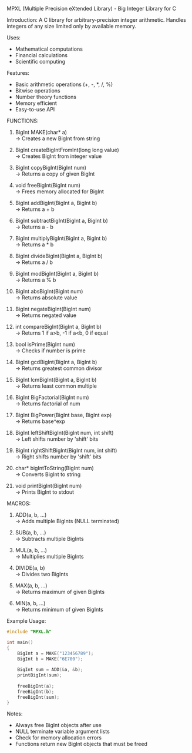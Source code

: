 MPXL (Multiple Precision eXtended Library) - Big Integer Library for C

Introduction:
A C library for arbitrary-precision integer arithmetic. Handles integers of any size limited only by available memory.

Uses:
- Mathematical computations
- Financial calculations
- Scientific computing

Features:
- Basic arithmetic operations (+, -, *, /, %)
- Bitwise operations
- Number theory functions
- Memory efficient
- Easy-to-use API

FUNCTIONS:

1) BigInt MAKE(char* a)  
   -> Creates a new BigInt from string

2) BigInt createBigIntFromInt(long long value)  
   -> Creates BigInt from integer value

3) BigInt copyBigInt(BigInt num)  
   -> Returns a copy of given BigInt

4) void freeBigInt(BigInt num)  
   -> Frees memory allocated for BigInt

5) BigInt addBigInt(BigInt a, BigInt b)  
   -> Returns a + b

6) BigInt subtractBigInt(BigInt a, BigInt b)  
   -> Returns a - b

7) BigInt multiplyBigInt(BigInt a, BigInt b)  
   -> Returns a * b

8) BigInt divideBigInt(BigInt a, BigInt b)  
   -> Returns a / b

9) BigInt modBigInt(BigInt a, BigInt b)  
   -> Returns a % b

10) BigInt absBigInt(BigInt num)  
    -> Returns absolute value

11) BigInt negateBigInt(BigInt num)  
    -> Returns negated value

12) int compareBigInt(BigInt a, BigInt b)  
    -> Returns 1 if a>b, -1 if a<b, 0 if equal

13) bool isPrime(BigInt num)  
    -> Checks if number is prime

14) BigInt gcdBigInt(BigInt a, BigInt b)  
    -> Returns greatest common divisor

15) BigInt lcmBigInt(BigInt a, BigInt b)  
    -> Returns least common multiple

16) BigInt BigFactorial(BigInt num)  
    -> Returns factorial of num

17) BigInt BigPower(BigInt base, BigInt exp)  
    -> Returns base^exp

18) BigInt leftShiftBigInt(BigInt num, int shift)  
    -> Left shifts number by 'shift' bits

19) BigInt rightShiftBigInt(BigInt num, int shift)  
    -> Right shifts number by 'shift' bits

20) char* bigIntToString(BigInt num)  
    -> Converts BigInt to string

21) void printBigInt(BigInt num)  
    -> Prints BigInt to stdout

MACROS:

1) ADD(a, b, ...)  
   -> Adds multiple BigInts (NULL terminated)

2) SUB(a, b, ...)  
   -> Subtracts multiple BigInts

3) MUL(a, b, ...)  
   -> Multiplies multiple BigInts

4) DIVIDE(a, b)  
   -> Divides two BigInts

5) MAX(a, b, ...)  
   -> Returns maximum of given BigInts

6) MIN(a, b, ...)  
   -> Returns minimum of given BigInts

Example Usage:
```C
#include "MPXL.h"

int main()
{
    BigInt a = MAKE("123456789");
    BigInt b = MAKE("6E700");
    
    BigInt sum = ADD(&a, &b);
    printBigInt(sum);
    
    freeBigInt(a);
    freeBigInt(b);
    freeBigInt(sum);
}
```
Notes:
- Always free BigInt objects after use
- NULL terminate variable argument lists
- Check for memory allocation errors
- Functions return new BigInt objects that must be freed
